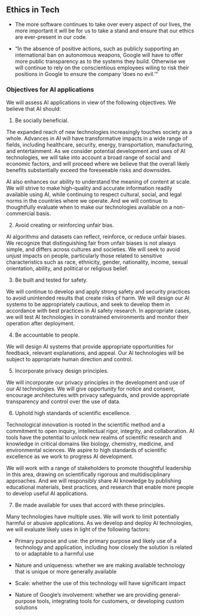 ## Ethics in Tech

- The more software continues to take over every aspect of our lives, the more important it will be for us to take a stand and ensure that our ethics are ever-present in our code.

- “In the absence of positive actions, such as publicly supporting an international ban on autonomous weapons, Google will have to offer more public transparency as to the systems they build. Otherwise we will continue to rely on the conscientious employees wiling to risk their positions in Google to ensure the company ‘does no evil.’”

### Objectives for AI applications

We will assess AI applications in view of the following objectives. We believe that AI should:

1. Be socially beneficial. 

The expanded reach of new technologies increasingly touches society as a whole. Advances in AI will have transformative impacts in a wide range of fields, including healthcare, security, energy, transportation, manufacturing, and entertainment. As we consider potential development and uses of AI technologies, we will take into account a broad range of social and economic factors, and will proceed where we believe that the overall likely benefits substantially exceed the foreseeable risks and downsides.  

AI also enhances our ability to understand the meaning of content at scale. We will strive to make high-quality and accurate information readily available using AI, while continuing to respect cultural, social, and legal norms in the countries where we operate. And we will continue to thoughtfully evaluate when to make our technologies available on a non-commercial basis.

2. Avoid creating or reinforcing unfair bias.

AI algorithms and datasets can reflect, reinforce, or reduce unfair biases.  We recognize that distinguishing fair from unfair biases is not always simple, and differs across cultures and societies. We will seek to avoid unjust impacts on people, particularly those related to sensitive characteristics such as race, ethnicity, gender, nationality, income, sexual orientation, ability, and political or religious belief.

3. Be built and tested for safety.

We will continue to develop and apply strong safety and security practices to avoid unintended results that create risks of harm.  We will design our AI systems to be appropriately cautious, and seek to develop them in accordance with best practices in AI safety research. In appropriate cases, we will test AI technologies in constrained environments and monitor their operation after deployment.

4. Be accountable to people.

We will design AI systems that provide appropriate opportunities for feedback, relevant explanations, and appeal. Our AI technologies will be subject to appropriate human direction and control.

5. Incorporate privacy design principles.

We will incorporate our privacy principles in the development and use of our AI technologies. We will give opportunity for notice and consent, encourage architectures with privacy safeguards, and provide appropriate transparency and control over the use of data.

6. Uphold high standards of scientific excellence.

Technological innovation is rooted in the scientific method and a commitment to open inquiry, intellectual rigor, integrity, and collaboration. AI tools have the potential to unlock new realms of scientific research and knowledge in critical domains like biology, chemistry, medicine, and environmental sciences. We aspire to high standards of scientific excellence as we work to progress AI development.

We will work with a range of stakeholders to promote thoughtful leadership in this area, drawing on scientifically rigorous and multidisciplinary approaches. And we will responsibly share AI knowledge by publishing educational materials, best practices, and research that enable more people to develop useful AI applications.  

7. Be made available for uses that accord with these principles.  

Many technologies have multiple uses. We will work to limit potentially harmful or abusive applications. As we develop and deploy AI technologies, we will evaluate likely uses in light of the following factors:


- Primary purpose and use: the primary purpose and likely use of a technology and application, including how closely the solution is related to or adaptable to a harmful use

- Nature and uniqueness: whether we are making available technology that is unique or more generally available

- Scale: whether the use of this technology will have significant impact

- Nature of Google’s involvement: whether we are providing general-purpose tools, integrating tools for customers, or developing custom solutions